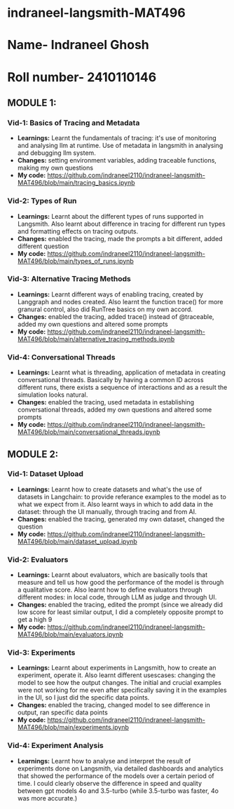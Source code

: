 # indraneel-langsmith-MAT496
# Name- Indraneel Ghosh
# Roll number- 2410110146

## MODULE 1:


### Vid-1: Basics of Tracing and Metadata
- **Learnings:** Learnt the fundamentals of tracing: it's use of monitoring and analysing llm at runtime. Use of metadata in langsmith in analysing and debugging llm system.
- **Changes:** setting environment variables, adding traceable functions, making my own questions
- **My code:** https://github.com/indraneel2110/indraneel-langsmith-MAT496/blob/main/tracing_basics.ipynb

### Vid-2: Types of Run
- **Learnings:** Learnt about the different types of runs supported in Langsmith. Also learnt about difference in tracing for different run types and formatting effects on tracing outputs.
- **Changes:** enabled the tracing, made the prompts a bit different, added different question
- **My code:** https://github.com/indraneel2110/indraneel-langsmith-MAT496/blob/main/types_of_runs.ipynb

### Vid-3: Alternative Tracing Methods
- **Learnings:** Learnt different ways of enabling tracing, created by Langgraph and nodes created. Also learnt the function trace() for more granural control, also did RunTree basics on my own accord.
- **Changes:** enabled the tracing, added trace() instead of @traceable, added my own questions and altered some prompts
- **My code:** https://github.com/indraneel2110/indraneel-langsmith-MAT496/blob/main/alternative_tracing_methods.ipynb

### Vid-4: Conversational Threads
- **Learnings:** Learnt what is threading, application of metadata in creating conversational threads. Basically by having a common ID across different runs, there exists a sequence of interactions and as a result the simulation looks natural.
- **Changes:** enabled the tracing, used metadata in establishing conversational threads, added my own questions and altered some prompts
- **My code:** https://github.com/indraneel2110/indraneel-langsmith-MAT496/blob/main/conversational_threads.ipynb


## MODULE 2:


### Vid-1: Dataset Upload
- **Learnings:** Learnt how to create datasets and what's the use of datasets in Langchain: to provide referance examples to the model as to what we expect from it. Also learnt ways in which to add data in the dataset: through the UI manually, through tracing and from AI.
- **Changes:** enabled the tracing, generated my own dataset, changed the question
- **My code:** https://github.com/indraneel2110/indraneel-langsmith-MAT496/blob/main/dataset_upload.ipynb

### Vid-2: Evaluators
- **Learnings:** Learnt about evaluators, which are basically tools that measure and tell us how good the performance of the model is through a qualitative score. Also learnt how to define evaluators through different modes: in local code, through LLM as judge and through UI.
- **Changes:** enabled the tracing, edited the prompt (since we already did low score for least similar output, I did a completely opposite prompt to get a high 9
- **My code:** https://github.com/indraneel2110/indraneel-langsmith-MAT496/blob/main/evaluators.ipynb

### Vid-3: Experiments
- **Learnings:** Learnt about experiments in Langsmith, how to create an experiment, operate it. Also learnt different usescases: changing the model to see how the output changes. The initial and crucial examples were not working for me even after specifically saving it in the examples in the UI, so I just did the specific data points.
- **Changes:** enabled the tracing, changed model to see difference in output, ran specific data points
- **My code:** https://github.com/indraneel2110/indraneel-langsmith-MAT496/blob/main/experiments.ipynb

### Vid-4: Experiment Analysis
- **Learnings:** Learnt how to analyse and interpret the result of experiments done on Langsmith, via detailed dashboards and analytics that showed the performance of the models over a certain period of time. I could clearly observe the difference in speed and quality between gpt models 4o and 3.5-turbo (while 3.5-turbo was faster, 4o was more accurate.)
